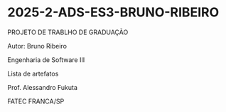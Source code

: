 # 2025-2-ADS-ES3-BRUNO-RIBEIRO

PROJETO DE TRABLHO DE GRADUAÇÃO

Autor: Bruno Ribeiro

Engenharia de Software III

Lista de artefatos

Prof. Alessandro Fukuta

FATEC  FRANCA/SP
